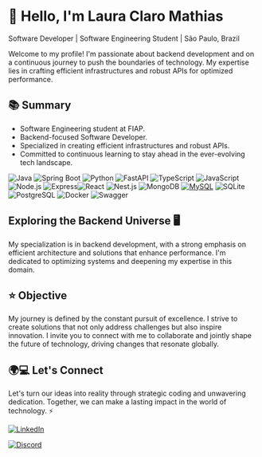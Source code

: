 
# 👋 Hello, I'm Laura Claro Mathias

 Software Developer | Software Engineering Student | São Paulo, Brazil

Welcome to my profile! I'm passionate about backend development and on a continuous journey to push the boundaries of technology. My expertise lies in crafting efficient infrastructures and robust APIs for optimized performance.

## 📚 Summary
- Software Engineering student at FIAP.
- Backend-focused Software Developer.
- Specialized in creating efficient infrastructures and robust APIs.
- Committed to continuous learning to stay ahead in the ever-evolving tech landscape.

 ![Java](https://img.shields.io/badge/Java-%23ED8B00.svg?style=for-the-badge&logo=openjdk&logoColor=white)
 ![Spring Boot](https://img.shields.io/badge/Spring_Boot-6DB33F?style=for-the-badge&logo=spring-boot&logoColor=white) ![Python](https://img.shields.io/badge/Python-3776AB?style=for-the-badge&logo=python&logoColor=white) ![FastAPI](https://img.shields.io/badge/FastAPI-005571?style=for-the-badge&logo=fastapi)
 ![TypeScript](https://img.shields.io/badge/-TypeScript-%23007ACC?style=for-the-badge&logo=typescript&logoColor=white)  ![JavaScript](https://img.shields.io/badge/-JavaScript-%23F7DF1E?style=for-the-badge&logo=javascript&logoColor=white) ![Node.js](https://img.shields.io/badge/-Node.js-%23339933?style=for-the-badge&logo=node.js&logoColor=white) ![Express](https://img.shields.io/badge/-Express-%23000000?style=for-the-badge&logo=express&logoColor=white)![React](https://img.shields.io/badge/-React-%2361DAFB?style=for-the-badge&logo=react&logoColor=white) ![Nest.js](https://img.shields.io/badge/-Nest.js-%23E0234E?style=for-the-badge&logo=nestjs&logoColor=white)  ![MongoDB](https://img.shields.io/badge/-MongoDB-%2347A248?style=for-the-badge&logo=mongodb&logoColor=white) [![MySQL](https://img.shields.io/badge/-MySQL-%234479A1?style=for-the-badge&logo=mysql&logoColor=white)](https://www.mysql.com/) ![SQLite](https://img.shields.io/badge/sqlite-%2307405e.svg?style=for-the-badge&logo=sqlite&logoColor=white) ![PostgreSQL](https://img.shields.io/badge/PostgreSQL-336791?style=for-the-badge&logo=postgresql&logoColor=white) ![Docker](https://img.shields.io/badge/Docker-2496ED?style=for-the-badge&logo=docker&logoColor=white) ![Swagger](https://img.shields.io/badge/-Swagger-%23purple?style=for-the-badge&logo=swagger) 


## Exploring the Backend Universe 🖥️
My specialization is in backend development, with a strong emphasis on efficient architecture and solutions that enhance performance. I'm dedicated to optimizing systems and deepening my expertise in this domain.

## ⭐ Objective
My journey is defined by the constant pursuit of excellence. I strive to create solutions that not only address challenges but also inspire innovation. I invite you to connect with me to collaborate and jointly shape the future of technology, driving changes that resonate globally.

## 🌍💻 Let's Connect
Let's turn our ideas into reality through strategic coding and unwavering dedication. Together, we can make a lasting impact in the world of technology. ⚡

  <a href="https://www.linkedin.com/in/laura-claro-mathias-580965222/" target="_blank">
    <img loading="lazy" src="https://img.shields.io/badge/-LinkedIn-%230077B5?style=for-the-badge&logo=linkedin&logoColor=white" alt="LinkedIn">
  </a>
  
 [![Discord](https://img.shields.io/badge/-Discord-%232c3e50?style=for-the-badge&logo=discord&logoColor=white)](https://cep7004)
  
